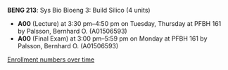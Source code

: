**BENG 213**: Sys Bio Bioeng 3: Build Silico (4 units)

- **A00** (Lecture) at 3:30 pm–4:50 pm on Tuesday, Thursday at PFBH 161 by Palsson, Bernhard O. (A01506593)
- **A00** (Final Exam) at 3:00 pm–5:59 pm on Monday at PFBH 161 by Palsson, Bernhard O. (A01506593)

[Enrollment numbers over time](./BENG213.tsv)
